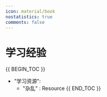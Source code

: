 ```yaml
---
icon: material/book
nostatistics: true
comments: false
---
```


# 学习经验

    
{{ BEGIN_TOC }}

- "学习资源":
    - "杂乱" : Resource
{{ END_TOC }}